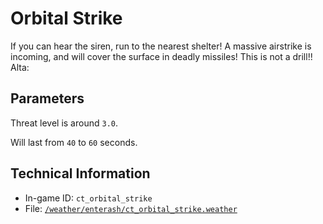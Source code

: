 # Orbital Strike

If you can hear the siren, run to the nearest shelter! A massive airstrike is incoming, and will cover the surface in deadly missiles! This is not a drill!!  
Alta: 

## Parameters

Threat level is around `3.0`.

Will last from `40` to `60` seconds.

## Technical Information

- In-game ID: `ct_orbital_strike`
- File: [`/weather/enterash/ct_orbital_strike.weather`](https://github.com/Ceterai/Enternia/blob/main/weather/enterash/ct_orbital_strike.weather)
